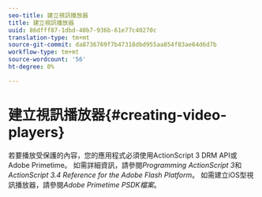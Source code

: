 ```yaml
---
seo-title: 建立視訊播放器
title: 建立視訊播放器
uuid: 86dfff87-1dbd-40b7-936b-61e77c40270c
translation-type: tm+mt
source-git-commit: da8736769f7b47318dbd955aa854f83ae64d6d7b
workflow-type: tm+mt
source-wordcount: '56'
ht-degree: 0%

---
```



# 建立視訊播放器{#creating-video-players}

若要播放受保護的內容，您的應用程式必須使用ActionScript 3 DRM API或Adobe Primetime。 如需詳細資訊，請參閱&#x200B;*Programming ActionScript 3*&#x200B;和&#x200B;*ActionScript 3.4 Reference for the Adobe Flash Platform*。 如需建立iOS型視訊播放器，請參閱&#x200B;*Adobe Primetime PSDK檔案*。
